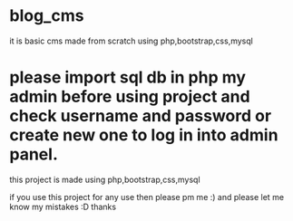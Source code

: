 # blog_cms
it is basic cms made from scratch using php,bootstrap,css,mysql

# please import sql db in php my admin before using project and check username and password or create new one to log in into admin panel.

this project is made using php,bootstrap,css,mysql

if you use this project for any use then please pm me :) 
and please let me know my mistakes :D thanks
